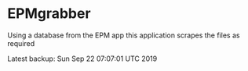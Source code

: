 # EPMgrabber
Using a database from the EPM app this application scrapes the files as required


Latest backup: Sun Sep 22 07:07:01 UTC 2019
